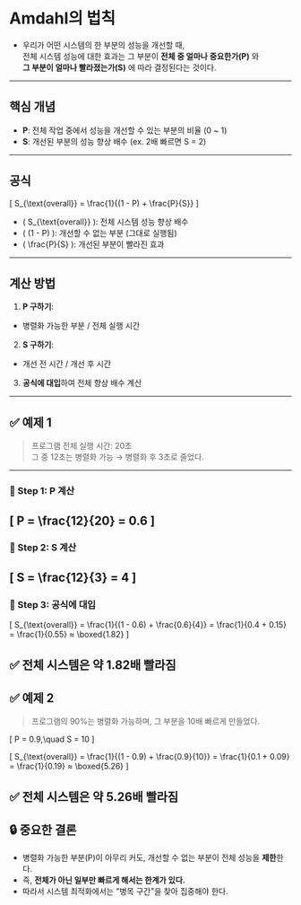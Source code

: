 # Amdahl의 법칙
- 우리가 어떤 시스템의 한 부분의 성능을 개선할 때, <br>
  전체 시스템 성능에 대한 효과는 그 부분이 **전체 중 얼마나 중요한가(P)** 와  <br>
  **그 부분이 얼마나 빨라졌는가(S)** 에 따라 결정된다는 것이다.
---

## 핵심 개념
- **P**: 전체 작업 중에서 성능을 개선할 수 있는 부분의 비율 (0 ~ 1) <br>
- **S**: 개선된 부분의 성능 향상 배수 (ex. 2배 빠르면 S = 2)  <br>
---
## 공식
\[
S_{\text{overall}} = \frac{1}{(1 - P) + \frac{P}{S}}
\]

- \( S_{\text{overall}} \): 전체 시스템 성능 향상 배수
- \( (1 - P) \): 개선할 수 없는 부분 (그대로 실행됨)
- \( \frac{P}{S} \): 개선된 부분이 빨라진 효과
---

## 계산 방법
1. **P 구하기**:  <br>
- 병렬화 가능한 부분 / 전체 실행 시간

2. **S 구하기**:  <br>
- 개선 전 시간 / 개선 후 시간

3. **공식에 대입**하여 전체 향상 배수 계산 <br>
---

## ✅ 예제 1
> 프로그램 전체 실행 시간: 20초  
> 그 중 12초는 병렬화 가능 → 병렬화 후 3초로 줄었다.
---

### 🔹 Step 1: P 계산
\[
P = \frac{12}{20} = 0.6
\]
---
### 🔹 Step 2: S 계산
\[
S = \frac{12}{3} = 4
\]
---
### 🔹 Step 3: 공식에 대입
\[
S_{\text{overall}} = \frac{1}{(1 - 0.6) + \frac{0.6}{4}} = \frac{1}{0.4 + 0.15} = \frac{1}{0.55} ≈ \boxed{1.82}
\]

✅ 전체 시스템은 약 **1.82배 빨라짐**
---
## ✅ 예제 2
> 프로그램의 90%는 병렬화 가능하며, 그 부분을 10배 빠르게 만들었다.

\[
P = 0.9,\quad S = 10
\]

\[
S_{\text{overall}} = \frac{1}{(1 - 0.9) + \frac{0.9}{10}} = \frac{1}{0.1 + 0.09} = \frac{1}{0.19} ≈ \boxed{5.26}
\]

✅ 전체 시스템은 약 **5.26배 빨라짐**
---
## 🔒 중요한 결론
- 병렬화 가능한 부분(P)이 아무리 커도, 개선할 수 없는 부분이 전체 성능을 **제한**한다.
- 즉, **전체가 아닌 일부만 빠르게 해서는 한계가 있다.**
- 따라서 시스템 최적화에서는 "병목 구간"을 찾아 집중해야 한다.